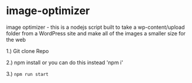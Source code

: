 # image-optimizer
image optimizer - this is a nodejs script built to take a wp-content/upload folder from a WordPress site and make all of the images a smaller size for the web

1.) Git clone Repo

2.) npm install or you can do this instead 'npm i'

3.) `npm run start`